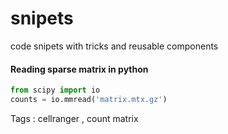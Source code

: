 # snipets
code snipets with tricks and reusable components


#### Reading sparse matrix in python
```python
from scipy import io
counts = io.mmread('matrix.mtx.gz')
```
Tags : cellranger , count matrix
